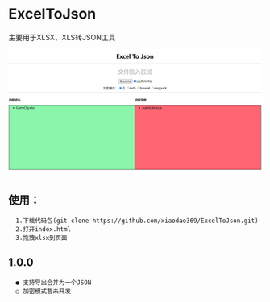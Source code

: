 # ExcelToJson
主要用于XLSX、XLS转JSON工具

![image](./image/page.jpg)
   
    
    
## 使用：
      1.下载代码包(git clone https://github.com/xiaodao369/ExcelToJson.git)
      2.打开index.html
      3.拖拽xlsx到页面

## 1.0.0
      ● 支持导出合并为一个JSON
      ○ 加密模式暂未开发
